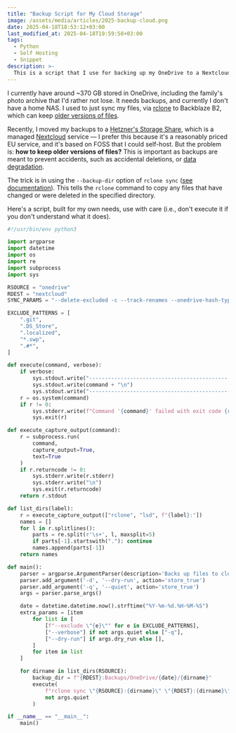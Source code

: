 ```yaml
---
title: "Backup Script for My Cloud Storage"
image: /assets/media/articles/2025-backup-cloud.png
date: 2025-04-18T18:53:12+03:00
last_modified_at: 2025-04-18T19:59:58+03:00
tags:
  - Python
  - Self Hosting
  - Snippet
description: >-
  This is a script that I use for backing up my OneDrive to a Nextcloud instance.
---
```


I currently have around ~370 GB stored in OneDrive, including the family's photo archive that I'd rather not lose. It needs backups, and currently I don't have a home NAS. I used to just sync my files, via [rclone](https://rclone.org/) to Backblaze B2, which can keep [older versions of files](https://www.backblaze.com/docs/cloud-storage-file-versions).

Recently, I moved my backups to a [Hetzner's Storage Share](https://www.hetzner.com/storage/storage-share/), which is a managed [Nextcloud](https://nextcloud.com/) service — I prefer this because it's a reasonably priced EU service, and it's based on FOSS that I could self-host. But the problem is: **how to keep older versions of files?** This is important as backups are meant to prevent accidents, such as accidental deletions, or [data degradation](https://en.wikipedia.org/wiki/Data_degradation).

The trick is in using the `--backup-dir` option of `rclone sync` ([see documentation](https://rclone.org/docs/#backup-dir-dir)). This tells the `rclone` command to copy any files that have changed or were deleted in the specified directory.

Here's a script, built for my own needs, use with care (i.e., don't execute it if you don't understand what it does).

```python
#!/usr/bin/env python3

import argparse
import datetime
import os
import re
import subprocess
import sys

RSOURCE = "onedrive"
RDEST = "nextcloud"
SYNC_PARAMS = "--delete-excluded -c --track-renames --onedrive-hash-type sha1"

EXCLUDE_PATTERNS = [
    ".git",
    ".DS_Store",
    ".localized",
    "*.swp",
    ".#*",
]

def execute(command, verbose):
    if verbose:
        sys.stdout.write("--------------------------------------------------------------------------\n")
        sys.stdout.write(command + "\n")
        sys.stdout.write("--------------------------------------------------------------------------\n")
    r = os.system(command)
    if r != 0:
        sys.stderr.write(f"Command '{command}' failed with exit code {r}\n")
        sys.exit(r)

def execute_capture_output(command):
    r = subprocess.run(
        command,
        capture_output=True,
        text=True
    )
    if r.returncode != 0:
        sys.stderr.write(r.stderr)
        sys.stderr.write("\n")
        sys.exit(r.returncode)
    return r.stdout

def list_dirs(label):
    r = execute_capture_output(["rclone", "lsd", f"{label}:"])
    names = []
    for l in r.splitlines():
        parts = re.split(r'\s+', l, maxsplit=5)
        if parts[-1].startswith("."): continue
        names.append(parts[-1])
    return names

def main():
    parser = argparse.ArgumentParser(description='Backs up files to cloud storage.')
    parser.add_argument('-d', '--dry-run', action='store_true')
    parser.add_argument('-q', '--quiet', action='store_true')
    args = parser.parse_args()

    date = datetime.datetime.now().strftime("%Y-%m-%d.%H-%M-%S")
    extra_params = [item
        for list in [
            [f"--exclude \"{e}\"" for e in EXCLUDE_PATTERNS],
            ["--verbose"] if not args.quiet else ["-q"],
            ["--dry-run"] if args.dry_run else [],
        ]
        for item in list
    ]

    for dirname in list_dirs(RSOURCE):
        backup_dir = f"{RDEST}:Backups/OneDrive/{date}/{dirname}"
        execute(
            f"rclone sync \"{RSOURCE}:{dirname}\" \"{RDEST}:{dirname}\" {SYNC_PARAMS} \"--backup-dir={backup_dir}\" {" ".join(extra_params)}",
            not args.quiet
        )

if __name__ == "__main__":
    main()
```
